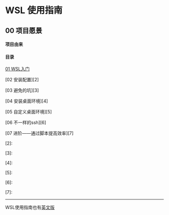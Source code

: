# WSL 使用指南

## 00 项目愿景

#### 项目由来









#### 目录

[01 WSL入门][1]

[02 安装配置][2]

[03 避免的坑][3]

[04 安装桌面环境][4]

[05 自定义桌面环境][5]

[06 不一样的ssh][6]

[07 进阶——通过脚本提高效率][7]

[1]:01%20WSL入门.md

[2]:

[3]:

[4]:

[5]:

[6]:

[7]:

---
WSL使用指南也有[英文版](../English/00%20About.md)